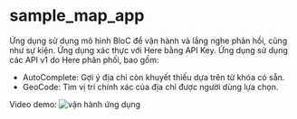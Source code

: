 # sample_map_app

Ứng dụng sử dụng mô hình BloC để vận hành và lắng nghe phản hồi, cũng như sự kiện.
Ứng dụng xác thực với Here bằng API Key.
Ứng dụng sử dụng các API v1 do Here phân phối, bao gồm:
- AutoComplete: Gợi ý địa chỉ còn khuyết thiếu dựa trên từ khóa có sẵn.
- GeoCode: Tìm vị trí chính xác của địa chỉ được người dùng lựa chọn.

Video demo: ![vận hành ứng dụng](https://photos.app.goo.gl/U3vWbunE9UKFZcnN6)
